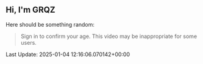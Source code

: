 ## Hi, I'm GRQZ
Here should be something random:  
> Sign in to confirm your age. This video may be inappropriate for some users.


Last Update: 2025-01-04 12:16:06.070142+00:00
